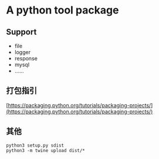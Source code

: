 # A python tool package

## Support
* file
* logger
* response
* mysql
* ......

## 打包指引

[https://packaging.python.org/tutorials/packaging-projects/](https://packaging.python.org/tutorials/packaging-projects/)

## 其他

```
python3 setup.py sdist
python3 -m twine upload dist/*
```